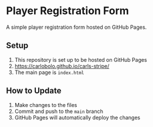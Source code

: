 # Player Registration Form

A simple player registration form hosted on GitHub Pages.

## Setup

1. This repository is set up to be hosted on GitHub Pages
2. https://carlobolo.github.io/carls-stripe/
3. The main page is `index.html`

## How to Update

1. Make changes to the files
2. Commit and push to the `main` branch
3. GitHub Pages will automatically deploy the changes
